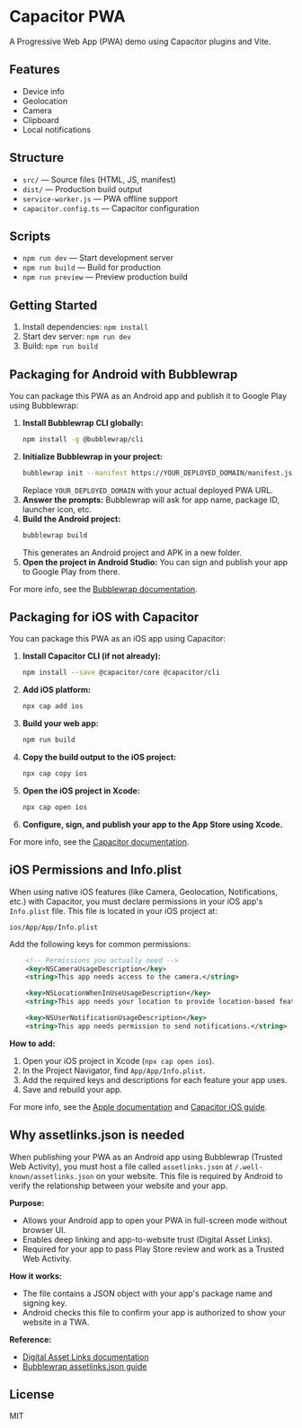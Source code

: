 # Capacitor PWA

A Progressive Web App (PWA) demo using Capacitor plugins and Vite.

## Features

- Device info
- Geolocation
- Camera
- Clipboard
- Local notifications

## Structure

- `src/` — Source files (HTML, JS, manifest)
- `dist/` — Production build output
- `service-worker.js` — PWA offline support
- `capacitor.config.ts` — Capacitor configuration

## Scripts

- `npm run dev` — Start development server
- `npm run build` — Build for production
- `npm run preview` — Preview production build

## Getting Started

1. Install dependencies: `npm install`
2. Start dev server: `npm run dev`
3. Build: `npm run build`

## Packaging for Android with Bubblewrap

You can package this PWA as an Android app and publish it to Google Play using Bubblewrap:

1. **Install Bubblewrap CLI globally:**
   ```sh
   npm install -g @bubblewrap/cli
   ```
2. **Initialize Bubblewrap in your project:**
   ```sh
   bubblewrap init --manifest https://YOUR_DEPLOYED_DOMAIN/manifest.json
   ```
   Replace `YOUR_DEPLOYED_DOMAIN` with your actual deployed PWA URL.
3. **Answer the prompts:** Bubblewrap will ask for app name, package ID, launcher icon, etc.
4. **Build the Android project:**
   ```sh
   bubblewrap build
   ```
   This generates an Android project and APK in a new folder.
5. **Open the project in Android Studio:**
   You can sign and publish your app to Google Play from there.

For more info, see the [Bubblewrap documentation](https://github.com/GoogleChromeLabs/bubblewrap).

## Packaging for iOS with Capacitor

You can package this PWA as an iOS app using Capacitor:

1. **Install Capacitor CLI (if not already):**
   ```sh
   npm install --save @capacitor/core @capacitor/cli
   ```
2. **Add iOS platform:**
   ```sh
   npx cap add ios
   ```
3. **Build your web app:**
   ```sh
   npm run build
   ```
4. **Copy the build output to the iOS project:**
   ```sh
   npx cap copy ios
   ```
5. **Open the iOS project in Xcode:**
   ```sh
   npx cap open ios
   ```
6. **Configure, sign, and publish your app to the App Store using Xcode.**

For more info, see the [Capacitor documentation](https://capacitorjs.com/docs/getting-started).

## iOS Permissions and Info.plist

When using native iOS features (like Camera, Geolocation, Notifications, etc.) with Capacitor, you must declare permissions in your iOS app's `Info.plist` file. This file is located in your iOS project at:

```
ios/App/App/Info.plist
```

Add the following keys for common permissions:

```xml
	<!-- Permissions you actually need -->
	<key>NSCameraUsageDescription</key>
	<string>This app needs access to the camera.</string>

	<key>NSLocationWhenInUseUsageDescription</key>
	<string>This app needs your location to provide location-based features.</string>

	<key>NSUserNotificationUsageDescription</key>
	<string>This app needs permission to send notifications.</string>
```

**How to add:**

1. Open your iOS project in Xcode (`npx cap open ios`).
2. In the Project Navigator, find `App/App/Info.plist`.
3. Add the required keys and descriptions for each feature your app uses.
4. Save and rebuild your app.

For more info, see the [Apple documentation](https://developer.apple.com/documentation/bundleresources/information_property_list) and [Capacitor iOS guide](https://capacitorjs.com/docs/v5/ios).

## Why assetlinks.json is needed

When publishing your PWA as an Android app using Bubblewrap (Trusted Web Activity), you must host a file called `assetlinks.json` at `/.well-known/assetlinks.json` on your website. This file is required by Android to verify the relationship between your website and your app.

**Purpose:**

- Allows your Android app to open your PWA in full-screen mode without browser UI.
- Enables deep linking and app-to-website trust (Digital Asset Links).
- Required for your app to pass Play Store review and work as a Trusted Web Activity.

**How it works:**

- The file contains a JSON object with your app's package name and signing key.
- Android checks this file to confirm your app is authorized to show your website in a TWA.

**Reference:**

- [Digital Asset Links documentation](https://developer.android.com/trusted-web-activity/quick-start#digital-asset-links)
- [Bubblewrap assetlinks.json guide](https://github.com/GoogleChromeLabs/bubblewrap/blob/main/docs/asset-links.md)

## License

MIT
